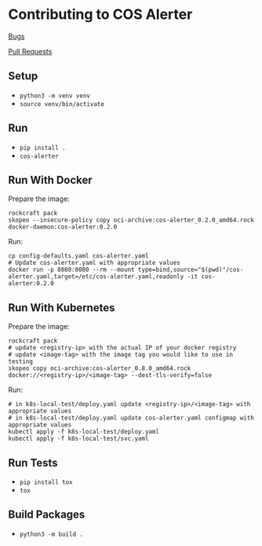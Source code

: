 # Contributing to COS Alerter

[Bugs](https://github.com/canonical/cos-alerter/issues)

[Pull Requests](https://github.com/canonical/cos-alerter/pulls)

## Setup

* `python3 -m venv venv`
* `source venv/bin/activate`

## Run

* `pip install .`
* `cos-alerter`

## Run With Docker
Prepare the image:
```shell
rockcraft pack
skopeo --insecure-policy copy oci-archive:cos-alerter_0.2.0_amd64.rock docker-daemon:cos-alerter:0.2.0
```

Run:
```shell
cp config-defaults.yaml cos-alerter.yaml
# Update cos-alerter.yaml with appropriate values
docker run -p 8080:8080 --rm --mount type=bind,source="$(pwd)"/cos-alerter.yaml,target=/etc/cos-alerter.yaml,readonly -it cos-alerter:0.2.0
```

## Run With Kubernetes
Prepare the image:
```shell
rockcraft pack
# update <registry-ip> with the actual IP of your docker registry
# update <image-tag> with the image tag you would like to use in testing
skopeo copy oci-archive:cos-alerter_0.8.0_amd64.rock docker://<registry-ip>/<image-tag> --dest-tls-verify=false
```

Run:
```shell
# in k8s-local-test/deploy.yaml update <registry-ip>/<image-tag> with appropriate values
# in k8s-local-test/deploy.yaml update cos-alerter.yaml configmap with appropriate values
kubectl apply -f k8s-local-test/deploy.yaml
kubectl apply -f k8s-local-test/svc.yaml
```

## Run Tests

* `pip install tox`
* `tox`

## Build Packages

* `python3 -m build .`

